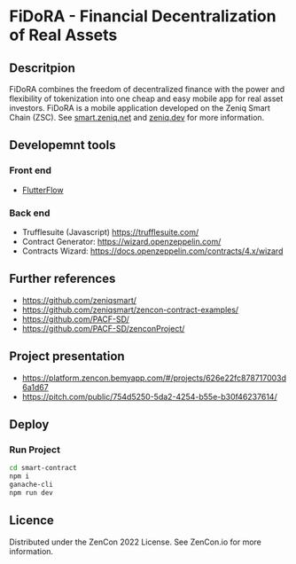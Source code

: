 # FiDoRA - Financial Decentralization of Real Assets

## Descritpion
FiDoRA combines the freedom of decentralized finance with the power and flexibility of tokenization into one cheap and easy mobile app for real asset investors.
FiDoRA is a mobile application developed on the Zeniq Smart Chain (ZSC).
See [smart.zeniq.net](https://smart.zeniq.net/) and [zeniq.dev](https://www.zeniq.dev/) for more information.

## Developemnt tools
### Front end
- [FlutterFlow](https://flutterflow.io/)
### Back end
- Trufflesuite (Javascript) https://trufflesuite.com/
- Contract Generator: https://wizard.openzeppelin.com/
- Contracts Wizard: https://docs.openzeppelin.com/contracts/4.x/wizard

## Further references
- https://github.com/zeniqsmart/
- https://github.com/zeniqsmart/zencon-contract-examples/
- https://github.com/PACF-SD/
- https://github.com/PACF-SD/zenconProject/

## Project presentation
- https://platform.zencon.bemyapp.com/#/projects/626e22fc878717003d6a1d67
- https://pitch.com/public/754d5250-5da2-4254-b55e-b30f46237614/

## Deploy
### Run Project

```bash
cd smart-contract
npm i
ganache-cli
npm run dev
```


## Licence
Distributed under the ZenCon 2022 License. See ZenCon.io for more information.
